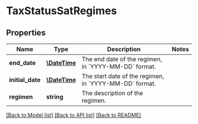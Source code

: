 # TaxStatusSatRegimes

## Properties
Name | Type | Description | Notes
------------ | ------------- | ------------- | -------------
**end_date** | [**\DateTime**](\DateTime.md) | The end date of the regimen, in &#x60;YYYY-MM-DD&#x60; format. | 
**initial_date** | [**\DateTime**](\DateTime.md) | The start date of the regimen, in &#x60;YYYY-MM-DD&#x60; format. | 
**regimen** | **string** | The description of the regimen. | 

[[Back to Model list]](../../README.md#documentation-for-models) [[Back to API list]](../../README.md#documentation-for-api-endpoints) [[Back to README]](../../README.md)


